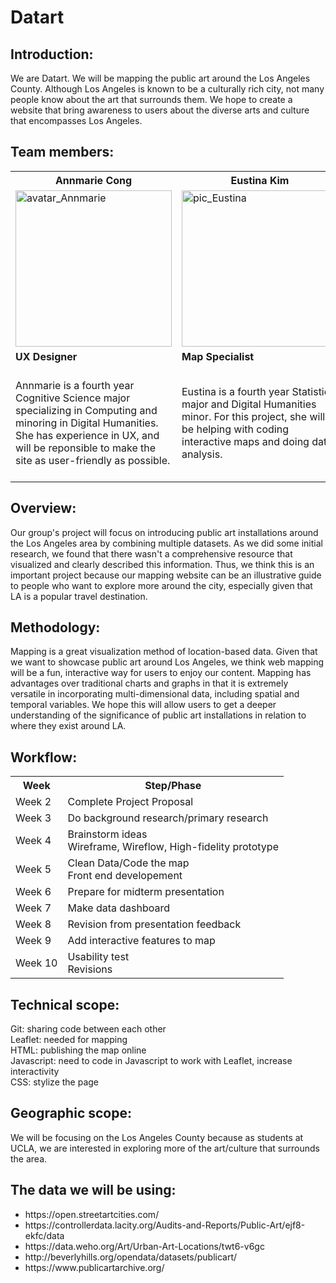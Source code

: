 # Datart
## Introduction:
We are Datart. We will be mapping the public art around the Los Angeles County. Although Los Angeles is known to be a culturally rich city, not many people know about the art that surrounds them. We hope to create a website that bring awareness to users about the diverse arts and culture that encompasses Los Angeles.
## Team members:
<table>
  <tr>
    <th>Annmarie Cong</th>
    <th>Eustina Kim</th> 
    <th>Michelle Lee</th>
  </tr>
  <tr>
    <td><img src="https://media.discordapp.net/attachments/694477786131202048/829939480735645737/image0.jpg" alt = "avatar_Annmarie" width="250"/></td>
    <td><img src="https://github.com/kimjee8955/DH151-Datart/blob/main/images/profile_Eustina.JPG" alt = "pic_Eustina" width="250"/></td>
    <td><img src="https://user-images.githubusercontent.com/56007288/114282980-28c8f900-99fc-11eb-887e-d67a16ef429e.png" alt = "avatar_Michelle" width="250"/></td>
  </tr>
  <tr>
    <td><b>UX Designer</b></td>
    <td><b>Map Specialist</b></td>
    <td><b>Data Specialist</b></td>
  </tr>
  <tr>
    <td>Annmarie is a fourth year Cognitive Science major specializing in Computing and minoring in Digital Humanities. She has experience in UX, and will be reponsible 
    to make the site as user-friendly as possible.</td>
    <td>Eustina is a fourth year Statistics major and Digital Humanities minor. For this project, she will be helping with coding interactive maps and doing data analysis.</td>
    <td>Michelle is a third year Statistics major and Digital Humanities minor. She has experience with data analysis and visualization. For this project, she will help with sourcing, cleaning, and processing the data as well as providing insights/ideas to help with the project.</td>
</table> 

## Overview:
Our group's project will focus on introducing public art installations around the Los Angeles area by combining multiple datasets. As we did some initial research, we found that there wasn't a comprehensive resource that visualized and clearly described this information. Thus, we think this is an important project because our mapping website can be an illustrative guide to people who want to explore more around the city, especially given that LA is a popular travel destination.

## Methodology:
Mapping is a great visualization method of location-based data. Given that we want to showcase public art around Los Angeles, we think web mapping will be a fun, interactive way for users to enjoy our content. Mapping has advantages over traditional charts and graphs in that it is extremely versatile in incorporating multi-dimensional data, including spatial and temporal variables. We hope this will allow users to get a deeper understanding of the significance of public art installations in relation to where they exist around LA.
## Workflow:
<table>
  <tr>
    <th>Week</th>
    <th>Step/Phase</th> 
  </tr>
  <tr>
    <td>Week 2</td>
    <td>Complete Project Proposal</td>
  </tr>
  <tr>
    <td>Week 3</td>
    <td>Do background research/primary research</td>
  </tr>
  <tr>
    <td>Week 4</td>
    <td>
      Brainstorm ideas
      <br/>
      Wireframe, Wireflow, High-fidelity prototype
    </td>
  </tr>
  <tr>
    <td>Week 5</td>
    <td>
      Clean Data/Code the map
  </br>
      Front end developement
    </td>
  </tr> 
  <tr>
    <td>Week 6</td>
    <td>Prepare for midterm presentation</td>
  </tr>
  <tr>
    <td>Week 7</td>
    <td>Make data dashboard</td>
  </tr>
  <tr>
    <td>Week 8</td>
    <td>Revision from presentation feedback</td>
  </tr>
  <tr>
    <td>Week 9</td>
    <td>Add interactive features to map</td>
  </tr>
  <tr>
    <td>Week 10</td>
    <td>
      Usability test
      <br/>
      Revisions
  </td>
  </tr>
</table> 

## Technical scope:
Git: sharing code between each other  
Leaflet: needed for mapping  
HTML: publishing the map online  
Javascript: need to code in Javascript to work with Leaflet, increase interactivity  
CSS: stylize the page

## Geographic scope: 
We will be focusing on the Los Angeles County because as students at UCLA, we are interested in exploring more of the art/culture that surrounds the area.

## The data we will be using:
<ul>
  <li>https://open.streetartcities.com/</li>
  <li>https://controllerdata.lacity.org/Audits-and-Reports/Public-Art/ejf8-ekfc/data</li>
  <li>https://data.weho.org/Art/Urban-Art-Locations/twt6-v6gc</li>
  <li>http://beverlyhills.org/opendata/datasets/publicart/</li>
  <li>https://www.publicartarchive.org/</li>
</ul>

